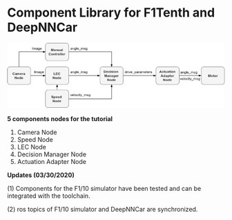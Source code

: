 # Component Library for F1Tenth and DeepNNCar

![Block Diagram](https://github.com/pmusau17/AAF1Tenth/blob/master/images/e2e-tutorial.png)

**5 components nodes for the tutorial**

1) Camera Node
2) Speed Node
3) LEC Node
4) Decision Manager Node
5) Actuation Adapter Node

**Updates (03/30/2020)**

(1) Components for the F1/10 simulator have been tested and can be integrated with the toolchain.

(2) ros topics of F1/10 simulator and DeepNNCar are synchronized. 
